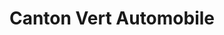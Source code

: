 ---
title: "Canton Vert Automobile"
url: /lapoutroie/canton-vert-automobile/
shop: réparation de voitures
---